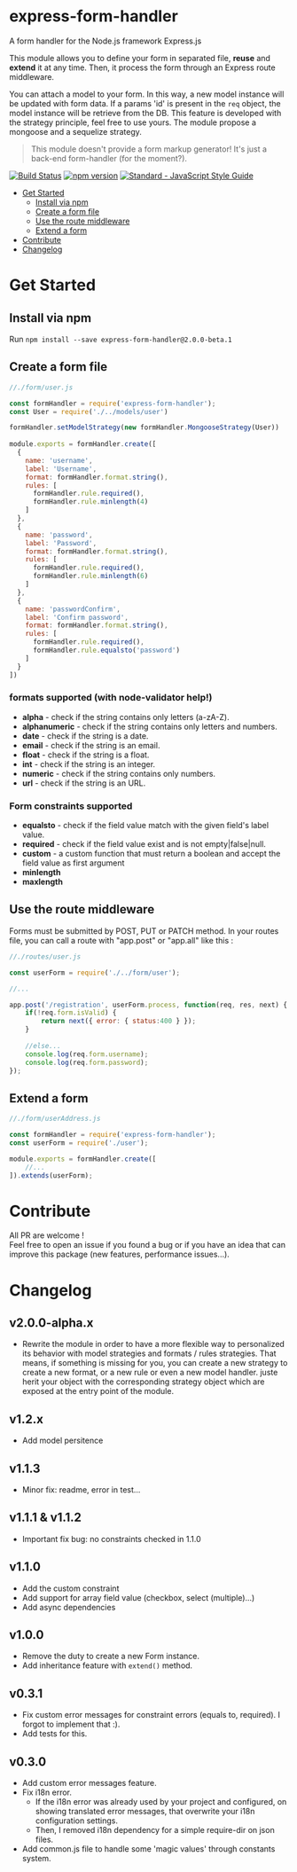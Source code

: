 # express-form-handler

A form handler for the Node.js framework Express.js

This module allows you to define your form in separated file, **reuse** and **extend** it at any time.
Then, it process the form through an Express route middleware.

You can attach a model to your form. In this way, a new model instance will be updated with form data. If a params 'id' is present in the `req` object, the model instance will be retrieve from the DB.
This feature is developed with the strategy principle, feel free to use yours. The module propose a mongoose and a sequelize strategy.

>This module doesn't provide a form markup generator! It's just a back-end form-handler (for the moment?).

[![Build Status](https://travis-ci.org/laudeon/express-form-handler.svg?branch=master)](https://travis-ci.org/laudeon/express-form-handler) [![npm version](https://badge.fury.io/js/express-form-handler.svg)](https://badge.fury.io/js/express-form-handler)
[![Standard - JavaScript Style Guide](https://img.shields.io/badge/code_style-standard-brightgreen.svg)](https://standardjs.com)

- [Get Started](#get-started)
	- [Install via npm](#install-via-npm)
	- [Create a form file](#create-a-form-file)
	- [Use the route middleware](#use-the-route-middleware)
	- [Extend a form](#extend-a-form)
- [Contribute](#contribute)
- [Changelog](#changelog)

# Get Started

## Install via npm
Run `npm install --save express-form-handler@2.0.0-beta.1`

## Create a form file
```js
//./form/user.js

const formHandler = require('express-form-handler');
const User = require('./../models/user')

formHandler.setModelStrategy(new formHandler.MongooseStrategy(User))
 
module.exports = formHandler.create([
  {
    name: 'username',
    label: 'Username',
    format: formHandler.format.string(),
    rules: [
      formHandler.rule.required(), 
      formHandler.rule.minlength(4)
    ]
  }, 
  {
    name: 'password',
    label: 'Password',
    format: formHandler.format.string(),
    rules: [
      formHandler.rule.required(), 
      formHandler.rule.minlength(6)
    ]
  },
  {
    name: 'passwordConfirm',
    label: 'Confirm password',
    format: formHandler.format.string(),
    rules: [
      formHandler.rule.required(),
      formHandler.rule.equalsto('password')
    ]
  }
])
```
### formats supported (with node-validator help!)

- **alpha** - check if the string contains only letters (a-zA-Z).
- **alphanumeric** - check if the string contains only letters and numbers.
- **date** - check if the string is a date.
- **email** - check if the string is an email.
- **float** - check if the string is a float.
- **int** - check if the string is an integer.
- **numeric** - check if the string contains only numbers.
- **url** - check if the string is an URL.

### Form constraints supported

- **equalsto** - check if the field value match with the given field's label value.
- **required** - check if the field value exist and is not empty|false|null.
- **custom** - a custom function that must return a boolean and accept the field value as first argument
- **minlength**
- **maxlength**

## Use the route middleware
Forms must be submitted by POST, PUT or PATCH method. In your routes file, you can call a route with "app.post" or "app.all" like this :
```js
//./routes/user.js

const userForm = require('./../form/user');

//...

app.post('/registration', userForm.process, function(req, res, next) {
    if(!req.form.isValid) {
        return next({ error: { status:400 } });
    }
    
    //else...
    console.log(req.form.username);
    console.log(req.form.password);
});
```

## Extend a form

```js
//./form/userAddress.js

const formHandler = require('express-form-handler');
const userForm = require('./user');

module.exports = formHandler.create([
    //...
]).extends(userForm);
```

# Contribute

All PR are welcome !  
Feel free to open an issue if you found a bug or if you have an idea that can improve this package (new features, performance issues...).

# Changelog

## v2.0.0-alpha.x
- Rewrite the module in order to have a more flexible way to personalized its behavior with model strategies and formats / rules strategies. That means, if something is missing for you, you can create a new strategy to create a new format, or a new rule or even a new model handler. juste herit your object with the corresponding strategy object which are exposed at the entry point of the module.

## v1.2.x

- Add model persitence

## v1.1.3

- Minor fix: readme, error in test...

## v1.1.1 & v1.1.2

- Important fix bug: no constraints checked in 1.1.0

## v1.1.0

- Add the custom constraint
- Add support for array field value (checkbox, select (multiple)...)
- Add async dependencies

## v1.0.0

- Remove the duty to create a new Form instance.
- Add inheritance feature with `extend()` method.

## v0.3.1

- Fix custom error messages for constraint errors (equals to, required). I forgot to implement that :).
- Add tests for this.

## v0.3.0

- Add custom error messages feature.
- Fix i18n error. 
  - If the i18n error was already used by your project and configured, on showing translated error messages, that overwrite your i18n configuration settings.  
  - Then, I removed i18n dependency for a simple require-dir on json files.
- Add common.js file to handle some 'magic values' through constants system.
